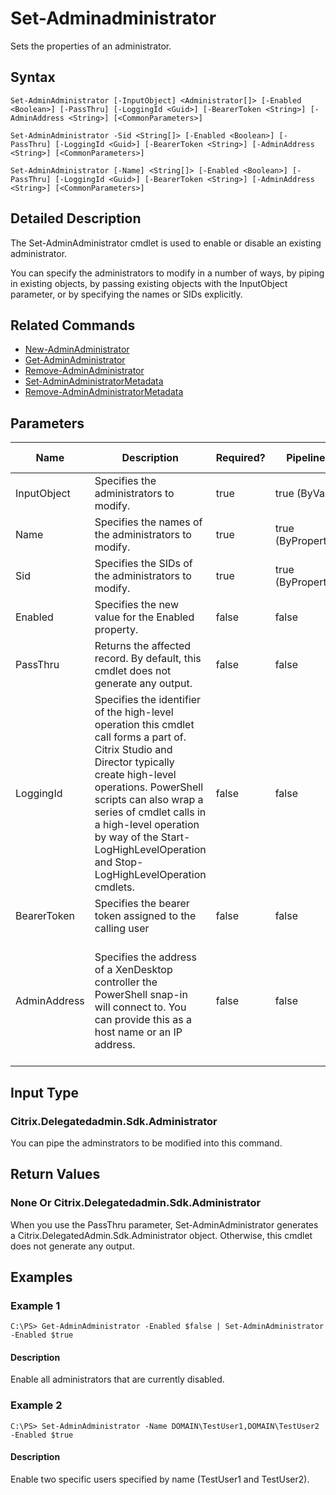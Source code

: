 ﻿
# Set-Adminadministrator
Sets the properties of an administrator.
## Syntax
```
Set-AdminAdministrator [-InputObject] <Administrator[]> [-Enabled <Boolean>] [-PassThru] [-LoggingId <Guid>] [-BearerToken <String>] [-AdminAddress <String>] [<CommonParameters>]

Set-AdminAdministrator -Sid <String[]> [-Enabled <Boolean>] [-PassThru] [-LoggingId <Guid>] [-BearerToken <String>] [-AdminAddress <String>] [<CommonParameters>]

Set-AdminAdministrator [-Name] <String[]> [-Enabled <Boolean>] [-PassThru] [-LoggingId <Guid>] [-BearerToken <String>] [-AdminAddress <String>] [<CommonParameters>]
```
## Detailed Description
The Set-AdminAdministrator cmdlet is used to enable or disable an existing administrator.

You can specify the administrators to modify in a number of ways, by piping in existing objects, by passing existing objects with the InputObject parameter, or by specifying the names or SIDs explicitly.


## Related Commands

* [New-AdminAdministrator](../New-AdminAdministrator/)
* [Get-AdminAdministrator](../Get-AdminAdministrator/)
* [Remove-AdminAdministrator](../Remove-AdminAdministrator/)
* [Set-AdminAdministratorMetadata](../Set-AdminAdministratorMetadata/)
* [Remove-AdminAdministratorMetadata](../Remove-AdminAdministratorMetadata/)
## Parameters
| Name   | Description | Required? | Pipeline Input | Default Value |
| --- | --- | --- | --- | --- |
| InputObject | Specifies the administrators to modify. | true | true (ByValue) |  |
| Name | Specifies the names of the administrators to modify. | true | true (ByPropertyName) |  |
| Sid | Specifies the SIDs of the administrators to modify. | true | true (ByPropertyName) |  |
| Enabled | Specifies the new value for the Enabled property. | false | false |  |
| PassThru | Returns the affected record. By default, this cmdlet does not generate any output. | false | false | False |
| LoggingId | Specifies the identifier of the high-level operation this cmdlet call forms a part of. Citrix Studio and Director typically create high-level operations. PowerShell scripts can also wrap a series of cmdlet calls in a high-level operation by way of the Start-LogHighLevelOperation and Stop-LogHighLevelOperation cmdlets. | false | false |  |
| BearerToken | Specifies the bearer token assigned to the calling user | false | false |  |
| AdminAddress | Specifies the address of a XenDesktop controller the PowerShell snap-in will connect to. You can provide this as a host name or an IP address. | false | false | Localhost. Once a value is provided by any cmdlet, this value becomes the default. |

## Input Type

### Citrix.Delegatedadmin.Sdk.Administrator
You can pipe the adminstrators to be modified into this command.
## Return Values

### None Or Citrix.Delegatedadmin.Sdk.Administrator
When you use the PassThru parameter, Set-AdminAdministrator generates a Citrix.DelegatedAdmin.Sdk.Administrator object. Otherwise, this cmdlet does not generate any output.
## Examples

### Example 1
```
C:\PS> Get-AdminAdministrator -Enabled $false | Set-AdminAdministrator -Enabled $true
```
#### Description
Enable all administrators that are currently disabled.
### Example 2
```
C:\PS> Set-AdminAdministrator -Name DOMAIN\TestUser1,DOMAIN\TestUser2 -Enabled $true
```
#### Description
Enable two specific users specified by name (TestUser1 and TestUser2).
